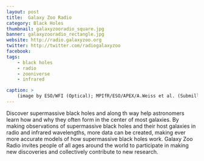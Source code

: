 ```yaml
---
layout: post
title:  Galaxy Zoo Radio
category: Black Holes
thumbnail: galaxyzooradio_square.jpg
banner: galaxyzooradio_rectangle.jpg
website: http://radio.galaxyzoo.org
twitter: http://twitter.com/radiogalaxyzoo
facebook: 
tags: 
    - black holes
    - radio
    - zooniverse
    - infrared

caption: >
    (image by ESO/WFI (Optical); MPIfR/ESO/APEX/A.Weiss et al. (Submillimetre); NASA/CXC/CfA/R.Kraft et al. (X-ray))
---
```

Discover supermassive black holes and along th way help astronomers learn how and why they often form in the center of most galaxies. By making observations of supermassive black holes and their host galaxies in radio and infrared wavelengths, more data can be created, making ever more accurate models of how supermassive black holes work. Galaxy Zoo Radio invites people of all ages around the world to participate in making new discoveries and collectively contribute to new research.
